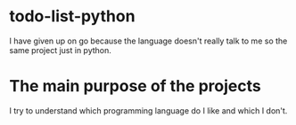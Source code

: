 # todo-list-python
I have given up on go because the language doesn't really talk to me so the same project just in python.

# The main purpose of the projects
I try to understand which programming language do I like and which I don't.
